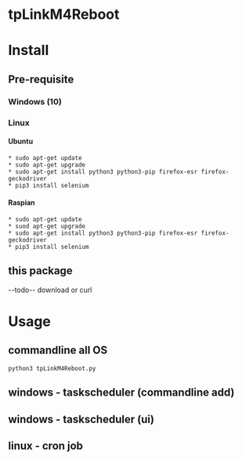 # tpLinkM4Reboot


# Install

## Pre-requisite

### Windows (10)

### Linux
#### Ubuntu
````
* sudo apt-get update
* sudo apt-get upgrade  
* sudo apt-get install python3 python3-pip firefox-esr firefox-geckodriver
* pip3 install selenium
````
#### Raspian
````
* sudo apt-get update
* suod apt-get upgrade
* sudo apt-get install python3 python3-pip firefox-esr firefox-geckodriver
* pip3 install selenium
````
## this package
--todo--
download 
or 
curl

# Usage
## commandline all OS
````
python3 tpLinkM4Reboot.py
````
## windows - taskscheduler (commandline add)

## windows - taskscheduler (ui)

## linux - cron job
